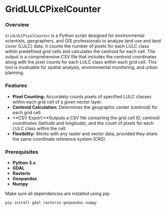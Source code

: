 # GridLULCPixelCounter

### Overview
`GridLULCPixelCounter` is a Python script designed for environmental scientists, geographers, and GIS professionals to analyze land use and land cover (LULC) data. It counts the number of pixels for each LULC class within predefined grid cells and calculates the centroid for each cell. The output is a comprehensive CSV file that includes the centroid coordinates along with the pixel counts for each LULC class within each grid cell. This tool is invaluable for spatial analysis, environmental monitoring, and urban planning.

### Features
- **Pixel Counting:** Accurately counts pixels of specified LULC classes within each grid cell of a given vector layer.
- **Centroid Calculation:** Determines the geographic center (centroid) for each grid cell.
- **CSV Export:**Outputs a CSV file containing the grid cell ID, centroid coordinates (latitude and longitude), and the count of pixels for each LULC class within the cell.
- **Flexibility:** Works with any raster and vector data, provided they share the same coordinate reference system (CRS).

### Prerequisites
- **Python 3.x**
- **GDAL**
- **Rasterio**
- **Geopandas**
- **Numpy**

Make sure all dependencies are installed using pip:

`pip install gdal rasterio geopandas numpy`